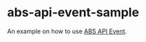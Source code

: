 # abs-api-event-sample

An example on how to use [ABS API Event][1].

[1]: https://github.com/CrispOSS/abs-api-event
